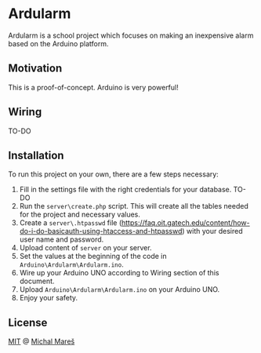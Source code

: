 # Ardularm

Ardularm is a school project which focuses on making an inexpensive alarm based on the Arduino platform.

## Motivation

This is a proof-of-concept. Arduino is very powerful!

## Wiring

TO-DO

## Installation

To run this project on your own, there are a few steps necessary:

1. Fill in the settings file with the right credentials for your database. TO-DO
2. Run the `server\create.php` script. This will create all the tables needed for the project and necessary values.
3. Create a `server\.htpasswd` file (https://faq.oit.gatech.edu/content/how-do-i-do-basicauth-using-htaccess-and-htpasswd) with your desired user name and password.
4. Upload content of `server` on your server.
5. Set the values at the beginning of the code in `Arduino\Ardularm\Ardularm.ino`.
6. Wire up your Arduino UNO according to Wiring section of this document.
7. Upload `Arduino\Ardularm\Ardularm.ino` on your Arduino UNO.
8. Enjoy your safety.

## License

[MIT](https://github.com/MichalMares/Ardularm/blob/arduino/LICENSE.txt) @ [Michal Mareš](https://github.com/MichalMares)
